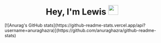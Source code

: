 <h1 align="center">
Hey, I'm Lewis
<img src="https://github.com/blackcater/blackcater/raw/main/images/Hi.gif" height="32" />
</h1>
[![Anurag's GitHub stats](https://github-readme-stats.vercel.app/api?username=anuraghazra)](https://github.com/anuraghazra/github-readme-stats)
